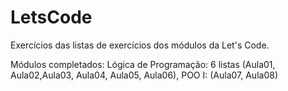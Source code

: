 # LetsCode
Exercícios das listas de exercícios dos módulos da Let's Code.

Módulos completados:
    Lógica de Programação: 6 listas (Aula01, Aula02,Aula03, Aula04, Aula05, Aula06),
    POO I: (Aula07, Aula08)
